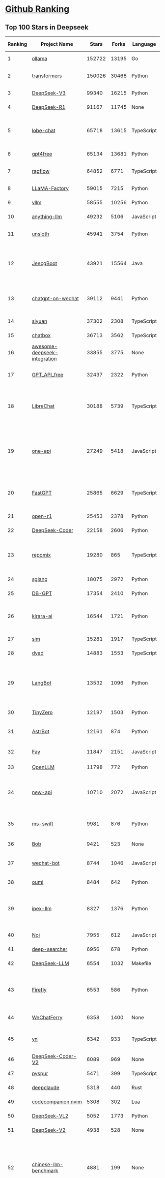 [Github Ranking](../README.md)
==========

## Top 100 Stars in Deepseek

| Ranking | Project Name | Stars | Forks | Language | Open Issues | Description | Last Commit |
| ------- | ------------ | ----- | ----- | -------- | ----------- | ----------- | ----------- |
| 1 | [ollama](https://github.com/ollama/ollama) | 152722 | 13195 | Go | 1791 | Get up and running with OpenAI gpt-oss, DeepSeek-R1, Gemma 3 and other models. | 2025-09-20T23:46:36Z |
| 2 | [transformers](https://github.com/huggingface/transformers) | 150026 | 30468 | Python | 1069 | 🤗 Transformers: the model-definition framework for state-of-the-art machine learning models in text, vision, audio, and multimodal models, for both inference and training.  | 2025-09-20T08:53:56Z |
| 3 | [DeepSeek-V3](https://github.com/deepseek-ai/DeepSeek-V3) | 99340 | 16215 | Python | 38 | None | 2025-08-28T03:24:37Z |
| 4 | [DeepSeek-R1](https://github.com/deepseek-ai/DeepSeek-R1) | 91167 | 11745 | None | 26 | None | 2025-06-27T08:35:54Z |
| 5 | [lobe-chat](https://github.com/lobehub/lobe-chat) | 65718 | 13615 | TypeScript | 924 | 🤯 Lobe Chat - an open-source, modern design AI chat framework. Supports multiple AI providers (OpenAI / Claude 4 / Gemini / DeepSeek / Ollama / Qwen), Knowledge Base (file upload / RAG ), one click install MCP Marketplace and Artifacts / Thinking. One-click FREE deployment of your private AI Agent application. | 2025-09-21T00:34:22Z |
| 6 | [gpt4free](https://github.com/xtekky/gpt4free) | 65134 | 13681 | Python | 9 | The official gpt4free repository \| various collection of powerful language models \| o4, o3 and deepseek r1, gpt-4.1, gemini 2.5 | 2025-09-13T19:49:59Z |
| 7 | [ragflow](https://github.com/infiniflow/ragflow) | 64852 | 6771 | TypeScript | 2822 | RAGFlow is a leading open-source Retrieval-Augmented Generation (RAG) engine that fuses cutting-edge RAG with Agent capabilities to create a superior context layer for LLMs | 2025-09-19T13:12:11Z |
| 8 | [LLaMA-Factory](https://github.com/hiyouga/LLaMA-Factory) | 59015 | 7215 | Python | 651 | Unified Efficient Fine-Tuning of 100+ LLMs & VLMs (ACL 2024) | 2025-09-16T09:04:21Z |
| 9 | [vllm](https://github.com/vllm-project/vllm) | 58555 | 10256 | Python | 1818 | A high-throughput and memory-efficient inference and serving engine for LLMs | 2025-09-21T03:41:28Z |
| 10 | [anything-llm](https://github.com/Mintplex-Labs/anything-llm) | 49232 | 5106 | JavaScript | 268 | The all-in-one Desktop & Docker AI application with built-in RAG, AI agents, No-code agent builder, MCP compatibility,  and more. | 2025-09-19T21:55:08Z |
| 11 | [unsloth](https://github.com/unslothai/unsloth) | 45941 | 3754 | Python | 741 | Fine-tuning & Reinforcement Learning for LLMs. 🦥 Train OpenAI gpt-oss, DeepSeek-R1, Qwen3, Gemma 3, TTS 2x faster with 70% less VRAM. | 2025-09-21T02:37:23Z |
| 12 | [JeecgBoot](https://github.com/jeecgboot/JeecgBoot) | 43921 | 15564 | Java | 78 | 🔥AI低代码平台，助力企业快速实现低代码开发和构建AI应用！前后端分离架构 SpringBoot3，SpringCloud、Mybatis，Ant Design&Vue3、TS+vite！强大代码生成器实现前后端一键生成，无需手写代码! 引领AI低代码开发模式：AI生成→在线编码→代码生成→手工合并，解决Java项目80%重复工作，提升效率，节省成本，兼顾灵活性~ | 2025-09-18T09:33:06Z |
| 13 | [chatgpt-on-wechat](https://github.com/zhayujie/chatgpt-on-wechat) | 39112 | 9441 | Python | 305 | 基于大模型搭建的聊天机器人，同时支持 微信公众号、企业微信应用、飞书、钉钉 等接入，可选择ChatGPT/Claude/DeepSeek/文心一言/讯飞星火/通义千问/ Gemini/GLM-4/Kimi/LinkAI，能处理文本、语音和图片，访问操作系统和互联网，支持基于自有知识库进行定制企业智能客服。 | 2025-08-08T02:47:49Z |
| 14 | [siyuan](https://github.com/siyuan-note/siyuan) | 37302 | 2308 | TypeScript | 409 | A privacy-first, self-hosted, fully open source personal knowledge management software, written in typescript and golang. | 2025-09-20T09:02:19Z |
| 15 | [chatbox](https://github.com/chatboxai/chatbox) | 36713 | 3562 | TypeScript | 858 | User-friendly Desktop Client App for AI Models/LLMs (GPT, Claude, Gemini, Ollama...) | 2025-09-13T13:01:11Z |
| 16 | [awesome-deepseek-integration](https://github.com/deepseek-ai/awesome-deepseek-integration) | 33855 | 3775 | None | 88 | Integrate the DeepSeek API into popular softwares | 2025-09-04T08:18:07Z |
| 17 | [GPT_API_free](https://github.com/chatanywhere/GPT_API_free) | 32437 | 2322 | Python | 29 | Free ChatGPT&DeepSeek API Key，免费ChatGPT&DeepSeek API。免费接入DeepSeek API和GPT4 API，支持 gpt \| deepseek \| claude \| gemini \| grok 等排名靠前的常用大模型。 | 2025-08-27T18:15:58Z |
| 18 | [LibreChat](https://github.com/danny-avila/LibreChat) | 30188 | 5739 | TypeScript | 176 | Enhanced ChatGPT Clone: Features Agents, MCP, DeepSeek, Anthropic, AWS, OpenAI, Responses API, Azure, Groq, o1, GPT-5, Mistral, OpenRouter, Vertex AI, Gemini, Artifacts, AI model switching, message search, Code Interpreter, langchain, DALL-E-3, OpenAPI Actions, Functions, Secure Multi-User Auth, Presets, open-source for self-hosting. Active. | 2025-09-20T16:28:28Z |
| 19 | [one-api](https://github.com/songquanpeng/one-api) | 27249 | 5418 | JavaScript | 880 | LLM API 管理 & 分发系统，支持 OpenAI、Azure、Anthropic Claude、Google Gemini、DeepSeek、字节豆包、ChatGLM、文心一言、讯飞星火、通义千问、360 智脑、腾讯混元等主流模型，统一 API 适配，可用于 key 管理与二次分发。单可执行文件，提供 Docker 镜像，一键部署，开箱即用。LLM API management & key redistribution system, unifying multiple providers under a single API. Single binary, Docker-ready, with an English UI. | 2025-07-18T18:11:50Z |
| 20 | [FastGPT](https://github.com/labring/FastGPT) | 25865 | 6629 | TypeScript | 595 | FastGPT is a knowledge-based platform built on the LLMs, offers a comprehensive suite of out-of-the-box capabilities such as data processing, RAG retrieval, and visual AI workflow orchestration, letting you easily develop and deploy complex question-answering systems without the need for extensive setup or configuration. | 2025-09-20T11:49:21Z |
| 21 | [open-r1](https://github.com/huggingface/open-r1) | 25453 | 2378 | Python | 287 | Fully open reproduction of DeepSeek-R1 | 2025-09-08T12:43:38Z |
| 22 | [DeepSeek-Coder](https://github.com/deepseek-ai/DeepSeek-Coder) | 22158 | 2606 | Python | 116 | DeepSeek Coder: Let the Code Write Itself | 2024-05-21T09:52:58Z |
| 23 | [repomix](https://github.com/yamadashy/repomix) | 19280 | 865 | TypeScript | 105 | 📦 Repomix is a powerful tool that packs your entire repository into a single, AI-friendly file. Perfect for when you need to feed your codebase to Large Language Models (LLMs) or other AI tools like Claude, ChatGPT, DeepSeek, Perplexity, Gemini, Gemma, Llama, Grok, and more. | 2025-09-21T03:26:08Z |
| 24 | [sglang](https://github.com/sgl-project/sglang) | 18075 | 2972 | Python | 576 | SGLang is a fast serving framework for large language models and vision language models. | 2025-09-21T03:16:14Z |
| 25 | [DB-GPT](https://github.com/eosphoros-ai/DB-GPT) | 17354 | 2410 | Python | 427 | AI Native Data App Development framework with AWEL(Agentic Workflow Expression Language) and Agents | 2025-09-20T11:56:41Z |
| 26 | [kirara-ai](https://github.com/lss233/kirara-ai) | 16544 | 1721 | Python | 9 | 🤖 可 DIY 的 多模态 AI 聊天机器人 \| 🚀 快速接入 微信、 QQ、Telegram、等聊天平台 \| 🦈支持DeepSeek、Grok、Claude、Ollama、Gemini、OpenAI \| 工作流系统、网页搜索、AI画图、人设调教、虚拟女仆、语音对话 \|  | 2025-06-28T19:24:48Z |
| 27 | [sim](https://github.com/simstudioai/sim) | 15281 | 1917 | TypeScript | 45 | Open-source platform to build and deploy AI agent workflows. | 2025-09-20T23:31:23Z |
| 28 | [dyad](https://github.com/dyad-sh/dyad) | 14883 | 1553 | TypeScript | 218 | Free, local, open-source AI app builder ✨ v0 / lovable / Bolt alternative 🌟 Star if you like it! | 2025-09-20T05:05:38Z |
| 29 | [LangBot](https://github.com/langbot-app/LangBot) | 13532 | 1096 | Python | 122 | 🤩 Easy-to-use global IM bot platform designed for LLM era / 简单易用的大模型即时通信机器人开发平台 ⚡️ Bots for QQ / QQ频道 / Discord / LINE / WeChat(微信, 企业微信)/ Telegram / 飞书 / 钉钉 / Slack 🧩 Integrated with ChatGPT(GPT), DeepSeek, Dify, n8n, Langflow, Claude, Google Gemini, xAI, PPIO, Ollama, 阿里云百炼, SiliconFlow, Qwen, Moonshot, SillyTraven, MCP etc. LLM & Agent & RAG | 2025-09-19T11:38:43Z |
| 30 | [TinyZero](https://github.com/Jiayi-Pan/TinyZero) | 12197 | 1503 | Python | 69 | Minimal reproduction of DeepSeek R1-Zero | 2025-04-24T21:58:07Z |
| 31 | [AstrBot](https://github.com/AstrBotDevs/AstrBot) | 12161 | 874 | Python | 309 | ✨ 一站式 LLM 聊天机器人平台及开发框架 ✨ 支持 QQ、QQ频道、Telegram、企微、飞书、钉钉 \| 知识库、MCP 服务器、OpenAI、DeepSeek、Gemini、硅基流动、月之暗面、Ollama、OneAPI、Dify | 2025-09-19T05:04:51Z |
| 32 | [Fay](https://github.com/xszyou/Fay) | 11847 | 2151 | JavaScript | 113 | fay是一个帮助数字人（2.5d、3d、移动、pc、网页）或大语言模型（openai兼容、deepseek）连通业务系统的mcp框架。 | 2025-09-17T07:55:35Z |
| 33 | [OpenLLM](https://github.com/bentoml/OpenLLM) | 11798 | 772 | Python | 3 | Run any open-source LLMs, such as DeepSeek and Llama, as OpenAI compatible API endpoint in the cloud. | 2025-09-15T16:53:05Z |
| 34 | [new-api](https://github.com/QuantumNous/new-api) | 10710 | 2072 | JavaScript | 348 | AI模型聚合管理分发系统，支持将多种大模型转为统一格式调用，支持OpenAI、Claude、Gemini等格式，可供个人或者企业内部管理与分发渠道使用，本项目基于One API二次开发。🍥 The next-generation LLM gateway and AI asset management system supports multiple languages. | 2025-09-20T09:01:49Z |
| 35 | [ms-swift](https://github.com/modelscope/ms-swift) | 9981 | 876 | Python | 528 | Use PEFT or Full-parameter to CPT/SFT/DPO/GRPO 500+ LLMs (Qwen3, Qwen3-MoE, Llama4, GLM4.5, InternLM3, DeepSeek-R1, ...) and 200+ MLLMs (Qwen2.5-VL, Qwen2.5-Omni, InternVL3.5, Ovis2.5, Llava, GLM4v, Phi4, ...) (AAAI 2025). | 2025-09-20T12:31:59Z |
| 36 | [Bob](https://github.com/ripperhe/Bob) | 9421 | 523 | None | 108 | Bob 是一款 macOS 平台的翻译和 OCR 软件。 | 2025-01-24T08:30:17Z |
| 37 | [wechat-bot](https://github.com/wangrongding/wechat-bot) | 8744 | 1046 | JavaScript | 104 | 🤖一个基于 WeChaty 结合 DeepSeek / ChatGPT / Kimi / 讯飞等Ai服务实现的微信机器人 ，可以用来帮助你自动回复微信消息，或者管理微信群/好友，检测僵尸粉等... | 2025-08-26T13:22:10Z |
| 38 | [oumi](https://github.com/oumi-ai/oumi) | 8484 | 642 | Python | 25 | Easily fine-tune, evaluate and deploy gpt-oss, Qwen3, DeepSeek-R1, or any open source LLM / VLM! | 2025-09-21T02:52:33Z |
| 39 | [ipex-llm](https://github.com/intel/ipex-llm) | 8327 | 1376 | Python | 1203 | Accelerate local LLM inference and finetuning (LLaMA, Mistral, ChatGLM, Qwen, DeepSeek, Mixtral, Gemma, Phi, MiniCPM, Qwen-VL, MiniCPM-V, etc.) on Intel XPU (e.g., local PC with iGPU and NPU, discrete GPU such as Arc, Flex and Max); seamlessly integrate with llama.cpp, Ollama, HuggingFace, LangChain, LlamaIndex, vLLM, DeepSpeed, Axolotl, etc. | 2025-09-12T02:22:18Z |
| 40 | [Noi](https://github.com/lencx/Noi) | 7955 | 612 | JavaScript | 173 | 🚀 Power Your World with AI - Explore, Extend, Empower. | 2025-09-15T03:47:14Z |
| 41 | [deep-searcher](https://github.com/zilliztech/deep-searcher) | 6956 | 678 | Python | 39 | Open Source Deep Research Alternative to Reason and Search on Private Data. Written in Python. | 2025-07-10T12:40:41Z |
| 42 | [DeepSeek-LLM](https://github.com/deepseek-ai/DeepSeek-LLM) | 6554 | 1032 | Makefile | 36 | DeepSeek LLM: Let there be answers | 2024-02-04T12:22:16Z |
| 43 | [Firefly](https://github.com/yangjianxin1/Firefly) | 6553 | 586 | Python | 204 | Firefly: 大模型训练工具，支持训练Qwen2.5、Qwen2、Yi1.5、Phi-3、Llama3、Gemma、MiniCPM、Yi、Deepseek、Orion、Xverse、Mixtral-8x7B、Zephyr、Mistral、Baichuan2、Llma2、Llama、Qwen、Baichuan、ChatGLM2、InternLM、Ziya2、Vicuna、Bloom等大模型 | 2024-10-24T02:27:42Z |
| 44 | [WeChatFerry](https://github.com/lich0821/WeChatFerry) | 6358 | 1400 | None | 21 | 微信机器人，可接入DeepSeek、Gemini、ChatGPT、ChatGLM、讯飞星火、Tigerbot等大模型。微信 hook WeChat Robot Hook. | 2025-05-25T01:43:57Z |
| 45 | [yn](https://github.com/purocean/yn) | 6342 | 933 | TypeScript | 45 | A highly extensible Markdown editor. Version control, AI Copilot, mind map, documents encryption, code snippet running, integrated terminal, chart embedding, HTML applets, Reveal.js, plug-in, and macro replacement. | 2025-09-10T01:48:51Z |
| 46 | [DeepSeek-Coder-V2](https://github.com/deepseek-ai/DeepSeek-Coder-V2) | 6089 | 969 | None | 55 | DeepSeek-Coder-V2: Breaking the Barrier of Closed-Source Models in Code Intelligence | 2024-09-24T12:09:45Z |
| 47 | [pyspur](https://github.com/PySpur-Dev/pyspur) | 5471 | 399 | TypeScript | 26 | A visual playground for agentic workflows: Iterate over your agents 10x faster | 2025-07-20T19:18:16Z |
| 48 | [deepclaude](https://github.com/winfunc/deepclaude) | 5318 | 440 | Rust | 49 | A high-performance LLM inference API and Chat UI that integrates DeepSeek R1's CoT reasoning traces with Anthropic Claude models. | 2025-05-21T11:58:16Z |
| 49 | [codecompanion.nvim](https://github.com/olimorris/codecompanion.nvim) | 5308 | 302 | Lua | 1 | ✨ AI Coding, Vim Style | 2025-09-20T21:03:06Z |
| 50 | [DeepSeek-VL2](https://github.com/deepseek-ai/DeepSeek-VL2) | 5052 | 1773 | Python | 97 | DeepSeek-VL2: Mixture-of-Experts Vision-Language Models for Advanced Multimodal Understanding | 2025-02-26T05:03:42Z |
| 51 | [DeepSeek-V2](https://github.com/deepseek-ai/DeepSeek-V2) | 4938 | 528 | None | 79 | DeepSeek-V2: A Strong, Economical, and Efficient Mixture-of-Experts Language Model | 2024-09-25T10:23:55Z |
| 52 | [chinese-llm-benchmark](https://github.com/jeinlee1991/chinese-llm-benchmark) | 4881 | 199 | None | 10 | ReLE中文大模型能力评测（持续更新）：目前已囊括291个大模型，覆盖chatgpt、gpt-5、o4-mini、谷歌gemini-2.5、Claude4、智谱GLM-Z1、文心一言、qwen-max、百川、讯飞星火、商汤senseChat、minimax等商用模型， 以及kimi-k2、ernie4.5、minimax-M1、DeepSeek-R1-0528、deepseek-v3.1、qwen3-2507、llama4、phi-4、GLM4.5、gemma3、mistral等开源大模型。不仅提供排行榜，也提供规模超200万的大模型缺陷库！方便广大社区研究分析、改进大模型。 | 2025-09-15T17:33:47Z |
| 53 | [cube-studio](https://github.com/tencentmusic/cube-studio) | 4582 | 804 | Python | 29 | cube studio开源云原生一站式机器学习/深度学习/大模型AI平台，mlops算法链路全流程，算力租赁平台，notebook在线开发，拖拉拽任务流pipeline编排，多机多卡分布式训练，超参搜索，推理服务VGPU虚拟化，边缘计算，标注平台自动化标注，deepseek等大模型sft微调/奖励模型/强化学习训练，vllm/ollama/mindie大模型多机推理，私有知识库，AI模型市场，支持国产cpu/gpu/npu 昇腾生态，支持RDMA，支持pytorch/tf/mxnet/deepspeed/paddle/colossalai/horovod/ray/volcano等分布式 | 2025-09-15T06:26:18Z |
| 54 | [Awesome-LLM-Inference](https://github.com/xlite-dev/Awesome-LLM-Inference) | 4541 | 307 | Python | 0 | 📚A curated list of Awesome LLM/VLM Inference Papers with Codes: Flash-Attention, Paged-Attention, WINT8/4, Parallelism, etc.🎉 | 2025-08-19T08:26:32Z |
| 55 | [forge](https://github.com/antinomyhq/forge) | 4501 | 1193 | Rust | 55 | AI enabled pair programmer for Claude, GPT, O Series, Grok, Deepseek, Gemini and 300+ models | 2025-09-19T11:22:22Z |
| 56 | [Awesome-MCP-ZH](https://github.com/yzfly/Awesome-MCP-ZH) | 4355 | 252 | None | 0 | MCP 资源精选， MCP指南，Claude MCP，MCP Servers, MCP Clients | 2025-08-01T01:37:43Z |
| 57 | [paperless-ai](https://github.com/clusterzx/paperless-ai) | 4224 | 182 | JavaScript | 10 | An automated document analyzer for Paperless-ngx using OpenAI API, Ollama, Deepseek-r1, Azure and all OpenAI API compatible Services to automatically analyze and tag your documents. | 2025-09-13T12:07:32Z |
| 58 | [csghub](https://github.com/OpenCSGs/csghub) | 4135 | 401 | Vue | 52 | CSGHub is a brand-new open-source platform for managing LLMs, developed by the OpenCSG team. It offers both open-source and on-premise/SaaS solutions, with features comparable to Hugging Face. Gain full control over the lifecycle of LLMs, datasets, and agents, with Python SDK compatibility with Hugging Face. Join us! ⭐️ | 2025-09-17T10:12:45Z |
| 59 | [deep-research](https://github.com/u14app/deep-research) | 4051 | 982 | JavaScript | 28 | Use any LLMs (Large Language Models) for Deep Research. Support SSE API and MCP server. | 2025-09-11T15:02:20Z |
| 60 | [deepchat](https://github.com/ThinkInAIXYZ/deepchat) | 4049 | 508 | TypeScript | 60 | 🐬DeepChat - A smart assistant that connects powerful AI to your personal world | 2025-09-19T12:33:31Z |
| 61 | [DeepSeek-VL](https://github.com/deepseek-ai/DeepSeek-VL) | 3962 | 579 | Python | 42 | DeepSeek-VL: Towards Real-World Vision-Language Understanding | 2024-04-24T05:01:06Z |
| 62 | [fastllm](https://github.com/ztxz16/fastllm) | 3912 | 400 | C++ | 272 | fastllm是后端无依赖的高性能大模型推理库。同时支持张量并行推理稠密模型和混合模式推理MOE模型，任意10G以上显卡即可推理满血DeepSeek。双路9004/9005服务器+单显卡部署DeepSeek满血满精度原版模型，单并发20tps；INT4量化模型单并发30tps，多并发可达60+。 | 2025-09-19T09:07:23Z |
| 63 | [gpustack](https://github.com/gpustack/gpustack) | 3739 | 378 | Python | 444 | Simple, scalable AI model deployment on GPU clusters | 2025-09-17T11:48:09Z |
| 64 | [autoMate](https://github.com/yuruotong1/autoMate) | 3694 | 463 | Python | 9 | Like Manus, Computer Use Agent(CUA) and Omniparser, we are computer-using agents.AI-driven local automation assistant that uses natural language to make computers work by themselves | 2025-05-14T01:11:31Z |
| 65 | [Awesome-LLM-Reasoning](https://github.com/atfortes/Awesome-LLM-Reasoning) | 3344 | 196 | None | 4 | From Chain-of-Thought prompting to OpenAI o1 and DeepSeek-R1 🍓 | 2025-05-07T10:43:07Z |
| 66 | [AChat](https://github.com/AprilNEA/AChat) | 3278 | 1203 | TypeScript | 22 | 🌊 AChat - An open-source/self-hosted/local-first AI platform, designed for enterprises and teams, perfectly combining powerful local processing capabilities with seamless remote synchronization. | 2025-07-17T09:09:21Z |
| 67 | [MaiBot](https://github.com/MaiM-with-u/MaiBot) | 3263 | 364 | Python | 14 | 麦麦bot，一款专注于 群组聊天 的赛博网友（比较专注）多平台智能体 | 2025-09-20T02:52:15Z |
| 68 | [unity-mcp](https://github.com/CoplayDev/unity-mcp) | 3209 | 421 | C# | 23 | A Unity MCP server that allows MCP clients like Claude Desktop or Cursor to perform Unity Editor actions. | 2025-09-20T23:07:29Z |
| 69 | [deepseek](https://github.com/dirk1983/deepseek) | 3141 | 0 | JavaScript | 0 | 演示站可以免费使用deepseek-r1满血模型进行AI对话，并支持使用stablediffusion模型画图。本项目是PHP版调用DeepSeek第三方接口进行问答和画图，采用Stream流模式通信，一边生成一边输出。前端采用EventSource，支持Markdown格式解析，支持公式显示，代码有着色处理，支持画图。页面UI简洁，支持上下文连续会话。源码只有几个文件，没用任何框架，支持所有PHP版本，全部开源，极易二开，适合PHP初学者。保姆级教程，账号等周边资源，欢迎进群交流，一切全免费。 | 2025-07-24T06:39:51Z |
| 70 | [Sidekick](https://github.com/johnbean393/Sidekick) | 3076 | 133 | Swift | 20 | A native macOS app that allows users to chat with a local LLM that can respond with information from files, folders and websites on your Mac without installing any other software. Powered by llama.cpp. | 2025-07-29T12:26:07Z |
| 71 | [ComfyUI-Copilot](https://github.com/AIDC-AI/ComfyUI-Copilot) | 3037 | 213 | TypeScript | 14 | An AI-powered custom node for ComfyUI designed to enhance workflow automation and provide intelligent assistance | 2025-09-18T12:51:37Z |
| 72 | [ruby_llm](https://github.com/crmne/ruby_llm) | 2945 | 260 | Ruby | 37 | One beautiful Ruby API for OpenAI, Anthropic, Gemini, Bedrock, OpenRouter, DeepSeek, Ollama, VertexAI, Perplexity, Mistral, GPUStack & OpenAI compatible APIs. Chat, Vision, Audio, PDF, Images, Embeddings, Tools, Streaming & Rails integration. | 2025-09-16T19:51:02Z |
| 73 | [SmartSub](https://github.com/buxuku/SmartSub) | 2929 | 207 | TypeScript | 81 | 「妙幕」是一款跨平台客户端工具，可以批量为视频或者音频生成字幕文件，并支持对字幕进行翻译，支持百度、火山、openai、ollama、deepseek 等多家翻译 | 2025-08-18T07:25:05Z |
| 74 | [MCP-Chinese-Getting-Started-Guide](https://github.com/liaokongVFX/MCP-Chinese-Getting-Started-Guide) | 2906 | 172 | None | 2 | Model Context Protocol(MCP) 编程极速入门 | 2025-04-23T14:06:41Z |
| 75 | [DeepSeek-Math](https://github.com/deepseek-ai/DeepSeek-Math) | 2897 | 542 | Python | 33 | DeepSeekMath: Pushing the Limits of Mathematical Reasoning in Open Language Models | 2024-04-15T07:55:37Z |
| 76 | [DeepClaude](https://github.com/ErlichLiu/DeepClaude) | 2741 | 507 | Python | 22 | Unleash Next-Level AI! 🚀  💻 Code Generation: DeepSeek r1 + Claude 3.7 Sonnet - Unparalleled Performance! 📝 Content Creation: DeepSeek r1 + Gemini 2.5 Pro - Superior Quality! 🔌 OpenAI-Compatible. 🌊 Streaming & Non-Streaming Support.  ✨ Experience the Future of AI – Today! Click to Try Now! ✨ | 2025-07-16T09:08:40Z |
| 77 | [deepseek-free-api](https://github.com/LLM-Red-Team/deepseek-free-api) | 2697 | 785 | TypeScript | 34 | 🚀 DeepSeek-V3 & R1大模型逆向API【特长：良心厂商】（官方贼便宜，建议直接走官方），支持高速流式输出、多轮对话，联网搜索，R1深度思考，零配置部署，多路token支持，仅供测试，如需商用请前往官方开放平台。 | 2025-05-12T18:49:27Z |
| 78 | [Kode](https://github.com/shareAI-lab/Kode) | 2640 | 396 | TypeScript | 47 | Like Claude Code, but Koding with DeepSeek V3.1, Kimi2, GLM4.5, Qwen Coder etc.（welcome to use Kode to summit PR) | 2025-09-20T07:15:01Z |
| 79 | [go-stock](https://github.com/ArvinLovegood/go-stock) | 2611 | 434 | Go | 9 | 🦄🦄🦄AI赋能股票分析：AI加持的股票分析/选股工具。股票行情获取，AI热点资讯分析，AI资金/财务分析，涨跌报警推送。支持A股，港股，美股。支持市场整体/个股情绪分析，AI辅助选股等。数据全部保留在本地。支持DeepSeek，OpenAI， Ollama，LMStudio，AnythingLLM，硅基流动，火山方舟，阿里云百炼等平台或模型。 | 2025-09-16T07:14:41Z |
| 80 | [rag-web-ui](https://github.com/rag-web-ui/rag-web-ui) | 2606 | 268 | TypeScript | 22 | RAG Web UI is an intelligent dialogue system based on RAG (Retrieval-Augmented Generation) technology. | 2025-08-30T04:55:49Z |
| 81 | [SQLBot](https://github.com/dataease/SQLBot) | 2588 | 279 | Python | 28 | 🔥 基于大模型和 RAG 的智能问数系统。Text-to-SQL Generation via LLMs using RAG. | 2025-09-19T12:27:20Z |
| 82 | [read-frog](https://github.com/mengxi-ream/read-frog) | 2507 | 135 | TypeScript | 45 | 🐸 Read Frog - Open Source Immersive Translate \| 🐸 陪读蛙 - 开源沉浸式翻译 | 2025-09-21T03:37:47Z |
| 83 | [magic-resume](https://github.com/JOYCEQL/magic-resume) | 2362 | 279 | TypeScript | 18 | free online AI resume editor | 2025-09-03T16:10:17Z |
| 84 | [AingDesk](https://github.com/aingdesk/AingDesk) | 2305 | 252 | TypeScript | 60 | AingDesk是一款简单好用的AI助手，支持知识库、模型API、分享、联网搜索、智能体，它还在飞快成长中。 AingDesk is a simple and easy-to-use AI assistant that supports knowledge bases, model APIs, sharing, internet search, and intelligent agents. It is still growing rapidly. | 2025-07-02T02:26:17Z |
| 85 | [wechat-assistant-pro](https://github.com/leochen-g/wechat-assistant-pro) | 2302 | 360 | JavaScript | 24 | 智能微秘书,全能微信机器人管理平台,简单的方式接入ChatGPT,FastGPT,Dify,Coze,扣子,DeepSeek.支持绘图，语音识别，语音发送，定时任务，支持企微、公众号、5G 消息、WhatsApp | 2025-09-04T14:50:25Z |
| 86 | [deepseek-engineer](https://github.com/Doriandarko/deepseek-engineer) | 2250 | 386 | Python | 9 | A powerful coding assistant application that integrates with the DeepSeek API to process user conversations and generate structured JSON responses. Through an intuitive command-line interface, it can read local file contents, create new files, and apply diff edits to existing files in real time. | 2025-05-31T18:38:25Z |
| 87 | [ai-chatbot-framework](https://github.com/alfredfrancis/ai-chatbot-framework) | 2122 | 745 | TypeScript | 6 | A python chatbot framework with Natural Language Understanding and Artificial Intelligence. | 2025-05-21T12:43:21Z |
| 88 | [PolyglotPDF](https://github.com/CBIhalsen/PolyglotPDF) | 2100 | 288 | Python | 8 | (eBook，PDFs Translation) A multilingual eBook processing tool supporting all eBook formats. Features online and offline translation while preserving original layouts. Compatible with both scanned and digital PDFs. Elegant user interface. The world's highest-performing open-source layout-preserving eBook translator. | 2025-07-03T16:09:47Z |
| 89 | [deep-research-web-ui](https://github.com/AnotiaWang/deep-research-web-ui) | 2053 | 281 | TypeScript | 36 | (Supports DeepSeek R1) An AI-powered research assistant that performs iterative, deep research on any topic by combining search engines, web scraping, and large language models. | 2025-08-19T01:26:46Z |
| 90 | [FlyEnv](https://github.com/xpf0000/FlyEnv) | 2049 | 187 | TypeScript | 28 | All-In-One Full-Stack Environment Management Tool. Help developers quickly set up a local development environment. Core Modules: Ollama, DeepSeek, Apache, Nginx, Caddy, Tomcat. MySQL, MariaDB, PostgreSQL, MongoDB. Mailpit. PHP, Java, NodeJS, Python, Go, Rust, Erlang, Ruby. Redis, RabbitMQ. Elasticsearch. DNS Server, FTP Server | 2025-09-18T09:14:32Z |
| 91 | [comfyui_LLM_party](https://github.com/heshengtao/comfyui_LLM_party) | 1914 | 158 | Python | 62 | LLM Agent Framework in ComfyUI includes MCP sever, Omost,GPT-sovits, ChatTTS,GOT-OCR2.0, and FLUX prompt nodes,access to Feishu,discord,and adapts to all llms with similar openai / aisuite interfaces, such as o1,ollama, gemini, grok, qwen, GLM, deepseek, kimi,doubao. Adapted to local llms, vlm, gguf such as llama-3.3 Janus-Pro, Linkage graphRAG | 2025-09-08T02:51:40Z |
| 92 | [MCP-SuperAssistant](https://github.com/srbhptl39/MCP-SuperAssistant) | 1906 | 236 | TypeScript | 54 | Brings MCP to ChatGPT, DeepSeek, Perplexity, Grok, Gemini, Google AI Studio, OpenRouter, DeepSeek, T3 Chat and more... | 2025-09-07T17:41:59Z |
| 93 | [maxtext](https://github.com/AI-Hypercomputer/maxtext) | 1905 | 416 | Python | 63 | A simple, performant and scalable Jax LLM! | 2025-09-20T06:56:45Z |
| 94 | [rikkahub](https://github.com/rikkahub/rikkahub) | 1877 | 100 | Kotlin | 47 | RikkaHub is a Android APP that supports for multiple LLM providers. | 2025-09-20T16:05:11Z |
| 95 | [papersgpt-for-zotero](https://github.com/papersgpt/papersgpt-for-zotero) | 1869 | 60 | JavaScript | 47 | A powerful Zotero AI and MCP plugin with ChatGPT, Gemini, Claude, Grok, DeepSeek, OpenRouter, Kimi, GLM, SiliconFlow, GPT-oss, Gemma 3, Qwen 3 | 2025-09-20T15:45:40Z |
| 96 | [DemoGPT](https://github.com/melih-unsal/DemoGPT) | 1865 | 215 | Python | 5 | 🤖 Everything you need to create an LLM Agent—tools, prompts, frameworks, and models—all in one place. | 2025-05-19T14:54:40Z |
| 97 | [DeepSeek-MoE](https://github.com/deepseek-ai/DeepSeek-MoE) | 1798 | 290 | Python | 17 | DeepSeekMoE: Towards Ultimate Expert Specialization in Mixture-of-Experts Language Models | 2024-01-16T12:18:10Z |
| 98 | [cube-studio](https://github.com/data-infra/cube-studio) | 1796 | 123 | Python | 15 | cube studio开源云原生一站式机器学习/深度学习/大模型AI平台，算法链路全流程，算力租赁平台，notebook在线开发，拖拉拽任务流pipeline编排，多机多卡分布式训练，超参搜索，推理服务VGPU虚拟化，边缘计算，标注平台，自动化标注，deepseek等大模型sft微调/奖励模型/强化学习训练，vllm/ollama/mindie大模型多机推理，私有知识库，AI模型市场，支持国产cpu/gpu/npu 昇腾生态，支持RDMA，支持pytorch/tf/mxnet/deepspeed/paddle/colossalai/horovod/ray/volcano等分布式 | 2025-09-15T06:27:44Z |
| 99 | [GalTransl](https://github.com/GalTransl/GalTransl) | 1749 | 120 | Python | 28 | 支持GPT-4/Claude/Deepseek/Sakura等大语言模型的Galgame自动化翻译解决方案  Automated translation solution for visual novels supporting GPT-4/Claude/Deepseek/Sakura | 2025-09-07T02:30:02Z |
| 100 | [DeepSeek-RAG-Chatbot](https://github.com/SaiAkhil066/DeepSeek-RAG-Chatbot) | 1654 | 231 | Python | 12 | 100 % FREE, Private (No Internet) DeepSeek’s Advanced RAG: Boost Your RAG Chatbot: Hybrid Retrieval (BM25 + FAISS) + Neural Reranking + HyDe🚀 | 2025-09-01T04:50:08Z |

